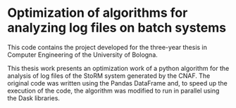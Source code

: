 # Optimization of algorithms for analyzing log files on batch systems

This code contains the project developed for the three-year thesis in Computer Engineering of the University of Bologna.

This thesis work presents an optimization work of a python algorithm for the analysis of log files of the StoRM system generated by the CNAF. The original code was written using the Pandas DataFrame and, to speed up the execution of the code, the algorithm was modified to run in parallel using the Dask libraries.
